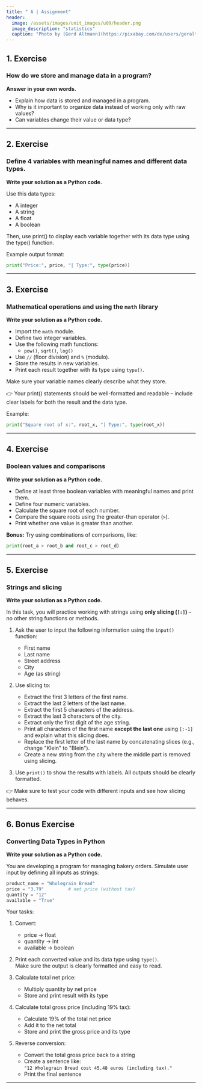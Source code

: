 ```yaml
---
title: " A | Assignment"
header:
  image: /assets/images/unit_images/u09/header.png
  image_description: "statistics"
  caption: "Photo by [Gerd Altmann](https://pixabay.com/de/users/geralt-9301/?utm_source=link-attribution&utm_medium=referral&utm_campaign=image&utm_content=4705451) [from Pixabay](https://pixabay.com/)"
---
```



## 1. Exercise

### How do we store and manage data in a program?

**Answer in your own words.**

- Explain how data is stored and managed in a program.
- Why is it important to organize data instead of working only with raw values?
- Can variables change their value or data type?

---

## 2. Exercise

### Define 4 variables with meaningful names and different data types.

**Write your solution as a Python code.**

Use this data types:
- A integer
- A string
- A float
- A boolean

Then, use print() to display each variable together with its data type using the type() function.

Example output format:
```python
print("Price:", price, "| Type:", type(price))
```
---

## 3. Exercise

### Mathematical operations and using the `math` library

**Write your solution as a Python code.**

- Import the `math` module.
- Define two integer variables.
- Use the following math functions:  
  - `pow()`, `sqrt()`, `log()`
- Use `//` (floor division) and `%` (modulo).
- Store the results in new variables.
- Print each result together with its type using `type()`.

Make sure your variable names clearly describe what they store.

👉 Your print() statements should be well-formatted and readable – include clear labels for both the result and the data type.

Example:
```python
print("Square root of x:", root_x, "| Type:", type(root_x))
```
---

## 4. Exercise

### Boolean values and comparisons

**Write your solution as a Python code.**

- Define at least three boolean variables with meaningful names and print them.
- Define four numeric variables.
- Calculate the square root of each number.
- Compare the square roots using the greater-than operator (`>`).
- Print whether one value is greater than another.

**Bonus:** Try using combinations of comparisons, like:
```python
print(root_a > root_b and root_c > root_d)
```

---

## 5. Exercise

### Strings and slicing

**Write your solution as a Python code.**

In this task, you will practice working with strings using **only slicing (`[:]`)** – no other string functions or methods.

1. Ask the user to input the following information using the `input()` function:
   - First name
   - Last name
   - Street address
   - City
   - Age (as string)

2. Use slicing to:
   - Extract the first 3 letters of the first name.
   - Extract the last 2 letters of the last name.
   - Extract the first 5 characters of the address.
   - Extract the last 3 characters of the city.
   - Extract only the first digit of the age string.
   - Print all characters of the first name **except the last one** using `[:-1]` and explain what this slicing does.
   - Replace the first letter of the last name by concatenating slices (e.g., change "Klein" to "Blein").
   - Create a new string from the city where the middle part is removed using slicing.

3. Use `print()` to show the results with labels. All outputs should be clearly formatted.

👉 Make sure to test your code with different inputs and see how slicing behaves.

---

## 6. Bonus Exercise

### Converting Data Types in Python

**Write your solution as a Python code.**

You are developing a program for managing bakery orders. Simulate user input by defining all inputs as strings:

```python
product_name = "Wholegrain Bread"
price = "3.79"         # net price (without tax)
quantity = "12"
available = "True"
```

Your tasks:

1. Convert:
   - price → float
   - quantity → int
   - available → boolean

2. Print each converted value and its data type using `type()`.  
   Make sure the output is clearly formatted and easy to read.

3. Calculate total net price:
   - Multiply quantity by net price
   - Store and print result with its type

4. Calculate total gross price (including 19% tax):
   - Calculate 19% of the total net price
   - Add it to the net total
   - Store and print the gross price and its type

5. Reverse conversion:
   - Convert the total gross price back to a string
   - Create a sentence like:  
     `"12 Wholegrain Bread cost 45.48 euros (including tax)."`
   - Print the final sentence

---
